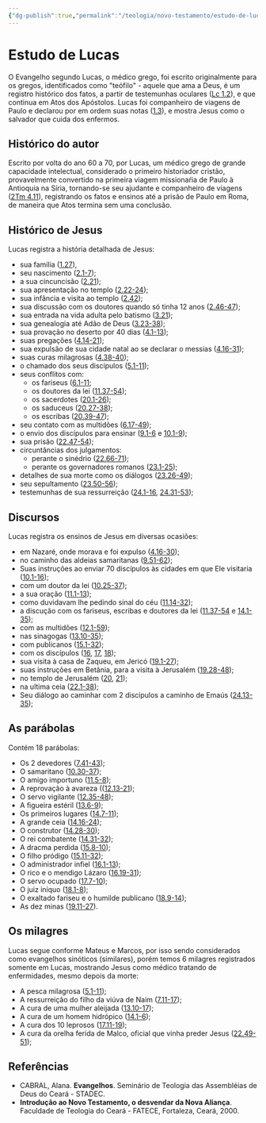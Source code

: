 ```yaml
---
{"dg-publish":true,"permalink":"/teologia/novo-testamento/estudo-de-lucas/","title":"Estudo de Lucas","metatags":{"description":"mostra Jesus como o salvador que cuida dos enfermos."},"tags":["Teologia","Evangelho","Novo-Testamento"],"updated":"2025-03-17T08:44:33.864-03:00"}
---
```


# Estudo de Lucas

O Evangelho segundo Lucas, o médico grego, foi escrito originalmente para os gregos, identificados como "teófilo" - aquele que ama a Deus, é um registro histórico dos fatos, a partir de testemunhas oculares ([Lc 1.2](https://www.bibliaonline.com.br/acf/lc/1/2)), e que continua em Atos dos Apóstolos. Lucas foi companheiro de viagens de Paulo e declarou por em ordem suas notas ([1.3](https://www.bibliaonline.com.br/acf/lc/1/3)), e mostra Jesus como o salvador que cuida dos enfermos.

## Histórico do autor

Escrito por volta do ano 60 a 70, por Lucas, um médico grego de grande capacidade intelectual, considerado o primeiro historiador cristão, provavelmente convertido na primeira viagem missionaŕia de Paulo à Antioquia na Síria, tornando-se seu ajudante e companheiro de viagens ([2Tm 4.11](https://www.bibliaonline.com.br/acf/2tm/4/11)), registrando os fatos e ensinos até a prisão de Paulo em Roma, de maneira que Atos termina sem uma conclusão.

## Histórico de Jesus

  Lucas registra a história detalhada de Jesus:

- sua família ([1.27](https://www.bibliaonline.com.br/acf/lc/1/27)), 
- seu nascimento ([2.1-7](https://www.bibliaonline.com.br/acf/lc/2/1-7+));
- a sua cincuncisão ([2.21](https://www.bibliaonline.com.br/acf/lc/2/21));
- sua apresentação no templo ([2.22-24](https://www.bibliaonline.com.br/acf/lc/2/22-24+));
- sua infância e visita ao templo ([2.42](https://www.bibliaonline.com.br/acf/lc/2/42));
- sua discussão com os doutores quando só tinha 12 anos ([2.46-47](https://www.bibliaonline.com.br/acf/lc/2/46-47));
- sua entrada na vida adulta pelo batismo ([3.21](https://www.bibliaonline.com.br/acf/lc/3/21));
- sua genealogia até Adão de Deus ([3.23-38](https://www.bibliaonline.com.br/acf/lc/3/23-38));
- sua provação no deserto por 40 dias ([4.1-13](https://www.bibliaonline.com.br/acf/lc/4/1-13));
- suas pregações ([4.14-21](https://www.bibliaonline.com.br/acf/lc/4/14-21));
- sua expulsão de sua cidade natal ao se declarar o messias ([4.16-31](https://www.bibliaonline.com.br/acf/lc/4/16-31));
- suas curas milagrosas ([4.38-40](https://www.bibliaonline.com.br/acf/lc/4/38-40));
- o chamado dos seus discípulos ([5.1-11](https://www.bibliaonline.com.br/acf/lc/5/1-11));
- seus conflitos com:
   - os fariseus ([6.1-11](https://www.bibliaonline.com.br/acf/lc/5/1-11);
   - os doutores da lei ([11.37-54](https://www.bibliaonline.com.br/acf/lc/11/34-54));
   - os sacerdotes ([20.1-26](https://www.bibliaonline.com.br/acf/lc/20/1-26));
   - os saduceus ([20.27-38](https://www.bibliaonline.com.br/acf/lc/20/27-38));
   - os escribas ([20.39-47](https://www.bibliaonline.com.br/acf/lc/20/39-47));
- seu contato com as multidões ([6.17-49](https://www.bibliaonline.com.br/acf/lc/5/17-49));
- o envio dos discípulos para ensinar ([9.1-6](https://www.bibliaonline.com.br/acf/lc/9/1-6) e [10.1-9](https://www.bibliaonline.com.br/acf/lc/10/1-9));
- sua prisão ([22.47-54](https://www.bibliaonline.com.br/acf/lc/22/47-54));
- circuntâncias dos julgamentos:
   - perante o sinédrio ([22.66-71](https://www.bibliaonline.com.br/acf/lc/22/66-71));
   - perante os governadores romanos ([23.1-25](https://www.bibliaonline.com.br/acf/lc/23/1-25));
- detalhes de sua morte como os diálogos ([23.26-49](https://www.bibliaonline.com.br/acf/lc/23/26-49));
- seu sepultamento ([23.50-56](https://www.bibliaonline.com.br/acf/lc/23/50-56));
- testemunhas de sua ressurreição ([24.1-16](https://www.bibliaonline.com.br/acf/lc/24/1-16), [24.31-53](https://www.bibliaonline.com.br/acf/lc/24/31-53));

## Discursos

Lucas registra os ensinos de Jesus em diversas ocasiões:

- em Nazaré, onde morava e foi expulso ([4.16-30](https://www.bibliaonline.com.br/acf/lc/4/16-30));
- no caminho das aldeias samaritanas ([9.51-62](https://www.bibliaonline.com.br/acf/lc/9/51-62));
- Suas instruções ao enviar 70 discípulos às cidades em que Ele visitaria ([10.1-16](https://www.bibliaonline.com.br/acf/lc/10/1-16));
- com um doutor da lei ([10.25-37](https://www.bibliaonline.com.br/acf/lc/10/25-37));
- a sua oração ([11.1-13](https://www.bibliaonline.com.br/acf/lc/11/1-13));
- como duvidavam lhe pedindo sinal do céu ([11.14-32](https://www.bibliaonline.com.br/acf/lc/11/14-32));
- a discução com os fariseus, escribas e doutores da lei ([11.37-54](https://www.bibliaonline.com.br/acf/lc/11/37-54) e [14.1-35](https://www.bibliaonline.com.br/acf/lc/14/1-35));
- com as multidões ([12.1-59](https://www.bibliaonline.com.br/acf/lc/12/1-59));
- nas sinagogas ([13.10-35](https://www.bibliaonline.com.br/acf/lc/13/10-35));
- com publicanos ([15.1-32](https://www.bibliaonline.com.br/acf/lc/15/1-32));
- com os discípulos ([16](https://www.bibliaonline.com.br/acf/lc/16), [17](https://www.bibliaonline.com.br/acf/lc/17), [18](https://www.bibliaonline.com.br/acf/lc/18));
- sua visita à casa de Zaqueu, em Jericó ([19.1-27](https://www.bibliaonline.com.br/acf/lc/19/1-27));
- suas instruções em Betânia, para a visita à Jerusalém ([19.28-48](https://www.bibliaonline.com.br/acf/lc/19/28-48));
- no templo de Jerusalém ([20](https://www.bibliaonline.com.br/acf/lc/20), [21](https://www.bibliaonline.com.br/acf/lc/21));
- na ultima ceia ([22.1-38](https://www.bibliaonline.com.br/acf/lc/22/1-38));
- Seu diálogo ao caminhar com 2 discípulos a caminho de Emaús ([24.13-35](https://www.bibliaonline.com.br/acf/lc/274/13-35));

## As parábolas

Contém 18 parábolas:

- Os 2 devedores ([7.41-43](https://www.bibliaonline.com.br/acf/lc/7/41-43));
- O samaritano ([10.30-37](https://www.bibliaonline.com.br/acf/lc/10/30-37));
- O amigo importuno ([11.5-8](https://www.bibliaonline.com.br/acf/lc/11/5-8));
- A reprovação à avareza (([12.13-21](https://www.bibliaonline.com.br/acf/lc/12/13-21)); 
- O servo vigilante ([12.35-48](https://www.bibliaonline.com.br/acf/lc/12/35-48));
- A figueira estéril ([13.6-9](https://www.bibliaonline.com.br/acf/lc/13/6-9));
- Os primeiros lugares ([14.7-11](https://www.bibliaonline.com.br/acf/lc/14/7-11));
- A grande ceia ([14.16-24](https://www.bibliaonline.com.br/acf/lc/14/16-24));
- O construtor ([14.28-30](https://www.bibliaonline.com.br/acf/lc/14/28-30));
- O rei combatente ([14.31-32](https://www.bibliaonline.com.br/acf/lc/14/31-32));
- A dracma perdida ([15.8-10](https://www.bibliaonline.com.br/acf/lc/15/8-10));
- O filho pródigo ([15.11-32](https://www.bibliaonline.com.br/acf/lc/15/11-32));
- O administrador infiel ([16.1-13](https://www.bibliaonline.com.br/acf/lc/16/1-13));
- O rico e o mendigo Lázaro ([16.19-31](https://www.bibliaonline.com.br/acf/lc/16/19-31));
- O servo ocupado ([17.7-10](https://www.bibliaonline.com.br/acf/lc/17/7-10));
- O juiz iníquo ([18.1-8](https://www.bibliaonline.com.br/acf/lc/18/1-8));
- O exaltado fariseu e o humilde publicano ([18.9-14](https://www.bibliaonline.com.br/acf/lc/18/9-14));
- As dez minas ([19.11-27](https://www.bibliaonline.com.br/acf/lc/19/11-27)).

## Os milagres

Lucas segue conforme Mateus e Marcos, por isso sendo considerados como evangelhos sinóticos (similares), porém temos 6 milagres registrados somente em Lucas, mostrando Jesus como médico tratando de enfermidades, mesmo depois da morte:

- A pesca milagrosa ([5.1-11](https://www.bibliaonline.com.br/acf/lc/5/1-11));
- A ressurreição do filho da viúva de Naim ([7.11-17](https://www.bibliaonline.com.br/acf/lc/7/11-17));
- A cura de uma mulher aleijada ([13.10-17](https://www.bibliaonline.com.br/acf/lc/13/10-17));
- A cura de um homem hidrópico ([14.1-6](https://www.bibliaonline.com.br/acf/lc/14/1-6));
- A cura dos 10 leprosos ([17.11-19](https://www.bibliaonline.com.br/acf/lc/17/11-19));
- A cura da orelha ferida de Malco, oficial que vinha preder Jesus ([22.49-51](https://www.bibliaonline.com.br/acf/lc/22/49-51));

## Referências

- CABRAL, Alana. **Evangelhos**. Seminário de Teologia das Assembléias de Deus do Ceará - STADEC.
- **Introdução ao Novo Testamento, o desvendar da Nova Aliança**. Faculdade de Teologia do Ceará - FATECE, Fortaleza, Ceará, 2000. 
